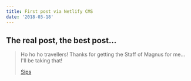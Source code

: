 ```yaml
---
title: First post via Netlify CMS
date: '2018-03-18'
---
```

## The real post, the best post...

> Ho ho ho travellers! Thanks for getting the Staff of Magnus for me... I'll be taking that!
>
> [Sips](https://www.youtube.com/watch?v=dJ7QHbxNgJQ)
